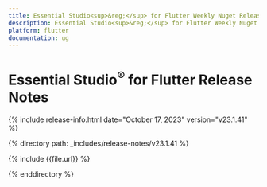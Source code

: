 ```yaml
---
title: Essential Studio<sup>&reg;</sup> for Flutter Weekly Nuget Release Release Notes  
description: Essential Studio<sup>&reg;</sup> for Flutter Weekly Nuget Release Release Notes  
platform: flutter
documentation: ug
---
```


# Essential Studio<sup>&reg;</sup> for Flutter Release Notes  

{% include release-info.html date="October 17, 2023" version="v23.1.41" %} 

{% directory path: _includes/release-notes/v23.1.41 %}

{% include {{file.url}} %}

{% enddirectory %}